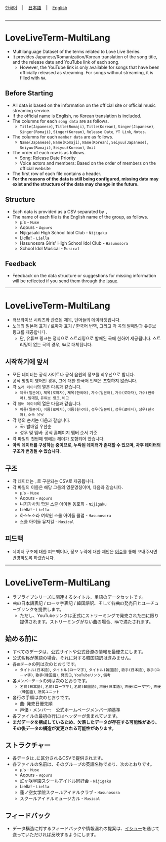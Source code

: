 <br>
<a href="#korean" >한국어</a> &nbsp;&nbsp;&nbsp;|&nbsp;&nbsp;&nbsp; <a href="#japanese" >日本語</a> &nbsp;&nbsp;&nbsp;|&nbsp;&nbsp;&nbsp; <a href="#english" >English</a>
<br></br>


***

<div id="english"></div>

# LoveLiveTerm-MultiLang
- Multilanguage Dataset of the terms related to Love Live Series.
- It provides Japanese/Romanization/Korean translation of the song title, and the release date and YouTube link of each song.
  - However, the YouTube link is only available for songs that have been officially released as streaming. For songs without streaming, it is filled with ```NA```.

## Before Starting
- All data is based on the information on the official site or official music streaming service.
- If the official name is English, no Korean translation is included.
- The columns for each ```song data``` are as follows.
  - ```Title(Japanese)```, ```Title(Romaji)```, ```Title(Korean)```, ```Singer(Japanese)```, ```Singer(Romaji)```, ```Singer(Korean)```, ```Release Date```, ```YT Link```, ```Notes```.
- The columns for each ```member data``` are as follows.
  - ```Name(Japanese)```, ```Name(Romaji)```, ```Name(Korean)```, ```Seiyuu(Japanese)```, ```Seiyuu(Romaji)```, ```Seiyuu(Korean)```, ```Unit```
- The order of each row is as follows.
  - Song: Release Date Priority
  - Voice actors and members: Based on the order of members on the official website
- The first row of each file contains a header.
- <b>For the reasons of the data is still being configured, missing data may exist and the structure of the data may change in the future.</b>

## Structure
- Each data is provided as a CSV separated by ```,```
- The name of each file is the English name of the group, as follows.
  - μ’s - ```Muse```
  - Aqours - ```Aqours```
  - Nijigasaki High School Idol Club - ```Nijigaku```
  - Liella! - ```Liella```
  - Hasunosora Girls' High School Idol Club - ```Hasunosora```
  - School Idol Musical - ```Musical```

## Feedback
- Feedback on the data structure or suggestions for missing information will be reflected if you send them through the [Issue](https://github.com/AuroraCaelum/LoveLiveTerm-MultiLang/issues).


***

<div id="korean"></div>

# LoveLiveTerm-MultiLang
- 러브라이브 시리즈와 관련된 제목, 단어들의 데이터셋입니다.
- 노래의 일본어 표기 / 로마자 표기 / 한국어 번역, 그리고 각 곡의 발매일과 유튜브 링크를 제공합니다.
  - 단, 유튜브 링크는 정식으로 스트리밍으로 발매된 곡에 한하여 제공됩니다. 스트리밍이 없는 곡의 경우, ```NA```로 대체됩니다.

## 시작하기에 앞서
- 모든 데이터는 공식 사이트나 공식 음원의 정보를 최우선으로 합니다.
- 공식 명칭이 영어인 경우, 그에 대한 한국어 번역은 포함하지 않습니다.
- 각 ```노래 데이터```의 열은 다음과 같습니다.
  - ```제목(일본어)```, ```제목(로마자)```, ```제목(한국어)```, ```가수(일본어)```, ```가수(로마자)```, ```가수(한국어)```, ```발매일```, ```유튜브 링크```, ```비고```
- 각 ```멤버 데이터```의 열은 다음과 같습니다.
  - ```이름(일본어)```, ```이름(로마자)```, ```이름(한국어)```, ```성우(일본어)```, ```성우(로마자)```, ```성우(한국어)```, ```소속 유닛```
- 각 행의 순서는 다음과 같습니다.
  - 곡: 발매일 우선순
  - 성우 및 멤버: 공식 홈페이지 멤버 순서 기준
- 각 파일의 첫번째 행에는 헤더가 포함되어 있습니다.
- <b>아직 데이터를 구성하는 중이므로, 누락된 데이터가 존재할 수 있으며, 차후 데이터의 구조가 변경될 수 있습니다.</b>

## 구조
- 각 데이터는 ```,```로 구분되는 CSV로 제공됩니다.
- 각 파일의 이름은 해당 그룹의 영문명칭이며, 다음과 같습니다.
  - μ’s - ```Muse```
  - Aqours - ```Aqours```
  - 니지가사키 학원 스쿨 아이돌 동호회 - ```Nijigaku```
  - Liella! - ```Liella```
  - 하스노소라 여학원 스쿨 아이돌 클럽 - ```Hasunosora```
  - 스쿨 아이돌 뮤지컬 - ```Musical```

## 피드백
- 데이터 구조에 대한 피드백이나, 정보 누락에 대한 제안은 [이슈](https://github.com/AuroraCaelum/LoveLiveTerm-MultiLang/issues)를 통해 보내주시면 반영하도록 하겠습니다.


***

<div id="japanese"></div>

# LoveLiveTerm-MultiLang
- ラブライブシリーズに関連するタイトル、単語のデータセットです。
- 曲の日本語表記 / ローマ字表記 / 韓国語訳、そして各曲の発売日とユーチューブリンクを提供します。
  - ただし、YouTubeリンクは正式にストリーミングで発売された曲に限り提供されます。ストリーミングがない曲の場合、```NA```で満たされます。

## 始める前に
- すべてのデータは、公式サイトや公式音源の情報を最優先にします。
- 公式名称が英語の場合、それに対する韓国語訳は含みません。
- 各```曲データ```の列は次のとおりです。
  - ```タイトル(日本語)```, ```タイトル(ローマ字)```, ```タイトル(韓国語)```, ```歌手(日本語)```, ```歌手(ローマ字)```, ```歌手(韓国語)```, ```発売日```, ```YouTubeリンク```, ```備考```
- 各```メンバーデータ```の列は次のとおりです。
  - ```名前(日本語)```, ```名前(ローマ字)```, ```名前(韓国語)```, ```声優(日本語)```, ```声優(ローマ字)```, ```声優(韓国語)```, ```所属ユニット```
- 各行の手順は次のとおりです。
  - 曲: 発売日優先順
  - 声優・メンバー:　公式ホームページメンバー順基準
- 各ファイルの最初の行にはヘッダーが含まれています。
- <b>まだデータを構成しているため、欠落したデータが存在する可能性があり、その後データの構造が変更される可能性があります。</b>

## ストラクチャー
- 各データは```,```に区分されるCSVで提供されます。
- 各ファイルの名前は、そのグループの英語名称であり、次のとおりです。
  - μ’s - ```Muse```
  - Aqours - ```Aqours```
  - 虹ヶ咲学園スクールアイドル同好会 - ```Nijigaku```
  - Liella! - ```Liella```
  - 蓮ノ空女学院スクールアイドルクラブ - ```Hasunosora```
  - スクールアイドルミュージカル - ```Musical```

## フィードバック
- データ構造に対するフィードバックや情報漏れの提案は、[イシュー](https://github.com/AuroraCaelum/LoveLiveTerm-MultiLang/issues)を通じて送っていただければ反映するようにします。
